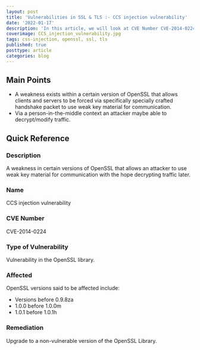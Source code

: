 ```yaml
---
layout: post
title: 'Vulnerabilities in SSL & TLS :- CCS injection vulnerability'
date: '2022-01-17'
description: 'In this article, we will look at CVE Number CVE-2014-0224, also known as the CCS injection vulnerability. This vulnerability results from a flaw in certain versions of OpenSSL that allows an attacker to communicate using weak key material in the hope decrypting traffic later.'
coverimage: CCS_injection_vulnerability.jpg
tags: css-injection, openssl, ssl, tls
published: true
posttype: article
categories: blog
---
```

## Main Points

- A weakness exists within a certain version of OpenSSL that allows clients and servers to be forced via specifically specially crafted handshake packet to use weak key material for communication.
- Via a person-in-the-middle context an attacker maybe able to decrypt/modify traffic.

## Quick Reference

### Description

A weakness in certain versions of OpenSSL that allows an attacker to use weak key material for communication with the hope decrypting traffic later. 

### Name

CCS injection vulnerability

### CVE Number

CVE-2014-0224

### Type of Vulnerability

Vulnerability in the OpenSSL library.

### Affected

OpenSSL versions said to be affected include:

- Versions before 0.9.8za
- 1.0.0 before 1.0.0m
- 1.0.1 before 1.0.1h

### Remediation

Upgrade to a non-vulnerable version of the OpenSSL Library.